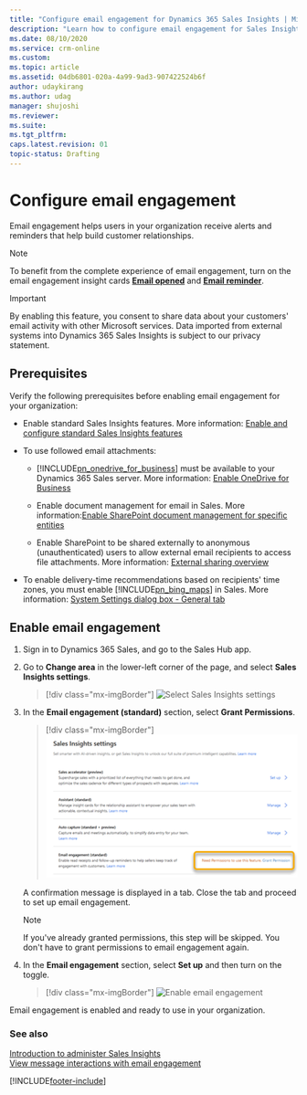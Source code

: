 ```yaml
---
title: "Configure email engagement for Dynamics 365 Sales Insights | MicrosoftDocs"
description: "Learn how to configure email engagement for Sales Insights"
ms.date: 08/10/2020
ms.service: crm-online
ms.custom: 
ms.topic: article
ms.assetid: 04db6801-020a-4a99-9ad3-907422524b6f
author: udaykirang
ms.author: udag
manager: shujoshi
ms.reviewer: 
ms.suite: 
ms.tgt_pltfrm: 
caps.latest.revision: 01
topic-status: Drafting
---
```


# Configure email engagement

Email engagement helps users in your organization receive alerts and reminders that help build customer relationships.

> [!NOTE]
> To benefit from the complete experience of email engagement, turn on the email engagement insight cards **[Email opened](action-cards-reference.md#EmailOpened)** and **[Email reminder](action-cards-reference.md#EmailReminder)**.

> [!IMPORTANT]
> By enabling this feature, you consent to share data about your customers' email activity with other Microsoft services. Data imported from external systems into Dynamics 365 Sales Insights is subject to our privacy statement.

## Prerequisites

Verify the following prerequisites before enabling email engagement for your organization:

- Enable standard Sales Insights features. More information: [Enable and configure standard Sales Insights features](intro-admin-guide-sales-insights.md#enable-and-configure-standard-sales-insights-features)

- To use followed email attachments:

    - [!INCLUDE[pn_onedrive_for_business](../includes/pn-onedrive-for-business.md)] must be available to your Dynamics 365 Sales server. More information: [Enable OneDrive for Business](/dynamics365/customer-engagement/admin/enable-onedrive-for-business) 

    - Enable document management for email in Sales. More information:[Enable SharePoint document management for specific entities](/dynamics365/customer-engagement/admin/enable-sharepoint-document-management-specific-entities) 

    - Enable SharePoint to be shared externally to anonymous (unauthenticated) users to allow external email recipients to access file attachments. More information: [External sharing overview](/sharepoint/external-sharing-overview)

- To enable delivery-time recommendations based on recipients' time zones, you must enable [!INCLUDE[pn_bing_maps](../includes/pn-bing-maps.md)] in Sales. More information: [System Settings dialog box - General tab](/dynamics365/customer-engagement/admin/system-settings-dialog-box-general-tab)

## Enable email engagement

1.	Sign in to Dynamics 365 Sales, and go to the Sales Hub app.

2.	Go to **Change area** in the lower-left corner of the page, and select **Sales Insights settings**.

    > [!div class="mx-imgBorder"]
    > ![Select Sales Insights settings](media/si-admin-change-area-sales-insights-settings.png "Select Sales Insights settings")

3. In the **Email engagement (standard)** section, select **Grant Permissions**.

    > [!div class="mx-imgBorder"]
    > ![Email engagement grant permissions](media/si-admin-email-engagement-grant-permissions.png "Email engagement grant permissions")

    A confirmation message is displayed in a tab. Close the tab and proceed to set up email engagement.

    > [!NOTE]
    > If you've already granted permissions, this step will be skipped. You don't have to grant permissions to email engagement again.

4. In the **Email engagement** section, select **Set up** and then turn on the toggle. 

    > [!div class="mx-imgBorder"]
    > ![Enable email engagement](media/si-admin-email-engagement-enable.png "Enable email engagement") 

Email engagement is enabled and ready to use in your organization. 

### See also

[Introduction to administer Sales Insights](../sales/intro-admin-guide-sales-insights.md)  
[View message interactions with email engagement](email-engagement.md)


[!INCLUDE[footer-include](../includes/footer-banner.md)]